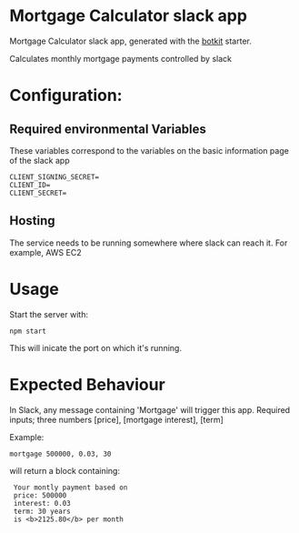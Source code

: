# Mortgage Calculator slack app

Mortgage Calculator slack app, generated with the [botkit](https://botkit.ai/) starter. 

Calculates monthly mortgage payments controlled by slack

# Configuration:

## Required environmental Variables

These variables correspond to the variables on the basic information page of the slack app 

    CLIENT_SIGNING_SECRET=
    CLIENT_ID=
    CLIENT_SECRET=

## Hosting

The service needs to be running somewhere where slack can reach it. For example, AWS EC2

# Usage

Start the server with:
    
    npm start

This will inicate the port on which it's running.

# Expected Behaviour

In Slack, any message containing 'Mortgage' will trigger this app.
Required inputs; three numbers [price], [mortgage interest], [term]

Example:
    
    mortgage 500000, 0.03, 30

will return a block containing: 

     Your montly payment based on
     price: 500000
     interest: 0.03
     term: 30 years
     is <b>2125.80</b> per month

